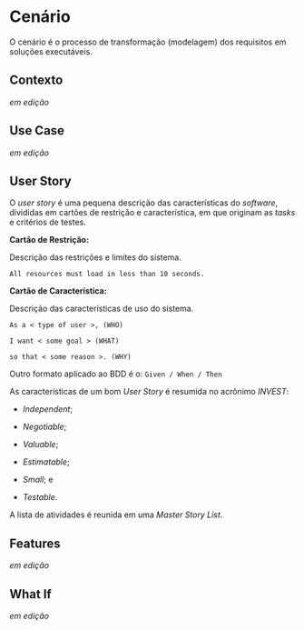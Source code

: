 # Cenário

O cenário é o processo de transformação \(modelagem\) dos requisitos em soluções executáveis.

## Contexto

_em edição_

## Use Case

_em edição_

## User Story

O _user story_ é uma pequena descrição das características do _software_, divididas em cartões de restrição e característica, em que originam as _tasks_ e critérios de testes.

**Cartão de Restrição:**

Descrição das restrições e limites do sistema.

```
All resources must load in less than 10 seconds.
```

**Cartão de Característica:**

Descrição das características de uso do sistema.

`As a < type of user >, (WHO)`

`I want < some goal > (WHAT)`

`so that < some reason >. (WHY)`

Outro formato aplicado ao BDD é o: `Given / When / Then`

As características de um bom _User Story_ é resumida no acrônimo _INVEST_:

* _Independent_;

* _Negotiable_;

* _Valuable_;

* _Estimatable_;

* _Small_; e

* _Testable_.


A lista de atividades é reunida em uma _Master Story List_.

## Features

_em edição_

## What If

_em edição_

